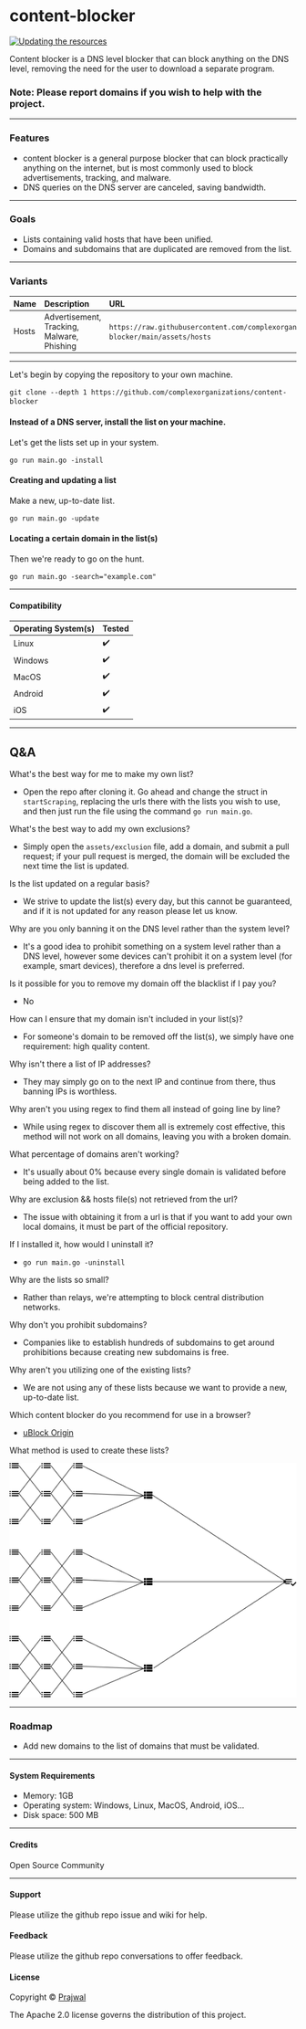 # content-blocker

[![Updating the resources](https://github.com/complexorganizations/content-blocker/actions/workflows/auto-update.yml/badge.svg)](https://github.com/complexorganizations/content-blocker/actions/workflows/auto-update.yml)

Content blocker is a DNS level blocker that can block anything on the DNS level, removing the need for the user to download a separate program.

### Note: Please report domains if you wish to help with the project.

---
### Features

- content blocker is a general purpose blocker that can block practically anything on the internet, but is most commonly used to block advertisements, tracking, and malware.
- DNS queries on the DNS server are canceled, saving bandwidth.

---
### Goals
- Lists containing valid hosts that have been unified.
- Domains and subdomains that are duplicated are removed from the list.

---
### Variants
| Name     | Description                | URL      | Mirror   |
| :------- | :------------------------- | :------- | :------- |
| Hosts | Advertisement, Tracking, Malware, Phishing | `https://raw.githubusercontent.com/complexorganizations/content-blocker/main/assets/hosts` | `https://gitlab.com/prajwal-koirala/content-blocker/-/raw/main/assets/hosts` |

---
Let's begin by copying the repository to your own machine.
```
git clone --depth 1 https://github.com/complexorganizations/content-blocker
```

#### Instead of a DNS server, install the list on your machine.
Let's get the lists set up in your system.
```
go run main.go -install
```

#### Creating and updating a list
Make a new, up-to-date list.
```
go run main.go -update
```

#### Locating a certain domain in the list(s)
Then we're ready to go on the hunt.
```
go run main.go -search="example.com"
```

---
#### Compatibility
| Operating System(s)    | Tested                 |
| ---------------------  | ---------------------  |
| Linux                  | :heavy_check_mark:     |
| Windows                | :heavy_check_mark:     |
| MacOS                  | :heavy_check_mark:     |
| Android                | :heavy_check_mark:     |
| iOS                    | :heavy_check_mark:     |

---
## Q&A
What's the best way for me to make my own list?
- Open the repo after cloning it. Go ahead and change the struct in `startScraping`, replacing the urls there with the lists you wish to use, and then just run the file using the command `go run main.go`.

What's the best way to add my own exclusions?
- Simply open the `assets/exclusion` file, add a domain, and submit a pull request; if your pull request is merged, the domain will be excluded the next time the list is updated.

Is the list updated on a regular basis?
- We strive to update the list(s) every day, but this cannot be guaranteed, and if it is not updated for any reason please let us know.

Why are you only banning it on the DNS level rather than the system level?
- It's a good idea to prohibit something on a system level rather than a DNS level, however some devices can't prohibit it on a system level (for example, smart devices), therefore a dns level is preferred.

Is it possible for you to remove my domain off the blacklist if I pay you?
- No

How can I ensure that my domain isn't included in your list(s)?
- For someone's domain to be removed off the list(s), we simply have one requirement: high quality content.

Why isn't there a list of IP addresses?
- They may simply go on to the next IP and continue from there, thus banning IPs is worthless.

Why aren't you using regex to find them all instead of going line by line?
- While using regex to discover them all is extremely cost effective, this method will not work on all domains, leaving you with a broken domain.

What percentage of domains aren't working?
- It's usually about 0% because every single domain is validated before being added to the list.

Why are exclusion && hosts file(s) not retrieved from the url?
- The issue with obtaining it from a url is that if you want to add your own local domains, it must be part of the official repository.

If I installed it, how would I uninstall it?
- `go run main.go -uninstall`

Why are the lists so small?
- Rather than relays, we're attempting to block central distribution networks.

Why don't you prohibit subdomains?
- Companies like to establish hundreds of subdomains to get around prohibitions because creating new subdomains is free.

Why aren't you utilizing one of the existing lists?
- We are not using any of these lists because we want to provide a new, up-to-date list.

Which content blocker do you recommend for use in a browser?
- [uBlock Origin](https://github.com/gorhill/uBlock)

What method is used to create these lists?
<p align="center">
  <img src="https://raw.githubusercontent.com/complexorganizations/content-blocker/main/assets/content-blocker.png" alt="Lists Creation"/>
</p>

---
### Roadmap
- Add new domains to the list of domains that must be validated.

---
#### System Requirements
- Memory: 1GB
- Operating system: Windows, Linux, MacOS, Android, iOS...
- Disk space: 500 MB

---
#### Credits
Open Source Community

---
#### Support
Please utilize the github repo issue and wiki for help.

#### Feedback
Please utilize the github repo conversations to offer feedback.

#### License
Copyright © [Prajwal](https://github.com/prajwal-koirala)

The Apache 2.0 license governs the distribution of this project.
